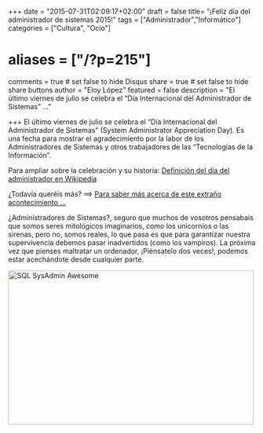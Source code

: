 +++
date = "2015-07-31T02:09:17+02:00"
draft = false
title= "¡Feliz día del administrador de sistemas 2015!"
tags = ["Administrador","Informático"]
categories = ["Cultura", "Ocio"]
# aliases = ["/?p=215"]
comments = true	# set false to hide Disqus
share = true	# set false to hide share buttons
author = "Eloy López"
featured = false
description = "El último viernes de julio se celebra el “Día Internacional del Administrador de Sistemas” ..."

+++
El último viernes de julio se celebra el “Día Internacional del Administrador de Sistemas” (System Administrator Appreciation Day). Es una fecha para mostrar el agradecimiento por la labor de los Administradores de Sistemas y otros trabajadores de las “Tecnologías de la Información”.

Para ampliar sobre la celebración y su historia: <a href="https://es.wikipedia.org/wiki/D%C3%ADa_del_Administrador_de_Sistemas_Inform%C3%A1ticos" target="_blank">Definición del día del administrador en Wikipedia</a>

¿Todavía queréis más? ==> <a href="http://diadeladministradordesistemas.com/" target="_blank">Para saber más acerca de este extraño acontecimiento &#8230;</a>

¿Administradores de Sistemas?, seguro que muchos de vosotros pensabais que somos seres mitológicos imaginarios, como los unicornios o las sirenas, pero no, somos reales, lo que pasa es que para garantizar nuestra supervivencia debemos pasar inadvertidos (como los vampiros). La próxima vez que pienses maltratar un ordenador, ¡Piénsatelo dos veces!, podemos estar acechándote desde cualquier parte.

[<img class="aligncenter size-full wp-image-218" src="/images/select12.webp" alt="SQL SysAdmin Awesome" width="500" height="314" srcset="/images/select12-300x188.webp 300w, /images/select12.webp 500w" sizes="(max-width: 500px) 100vw, 500px" />][1]

 [1]: /images/select12.webp
